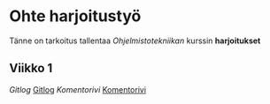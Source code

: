 # Ohte harjoitustyö

Tänne on tarkoitus tallentaa _Ohjelmistotekniikan_ kurssin __harjoitukset__

## Viikko 1 
_Gitlog_ [Gitlog](https://github.com/ahelkala/ot-harjoitustyo/blob/master/laskarit/viikko1/gitlog.txt) 
_Komentorivi_ [Komentorivi](https://github.com/ahelkala/ot-harjoitustyo/blob/master/laskarit/viikko1/komentorivi.txt)
